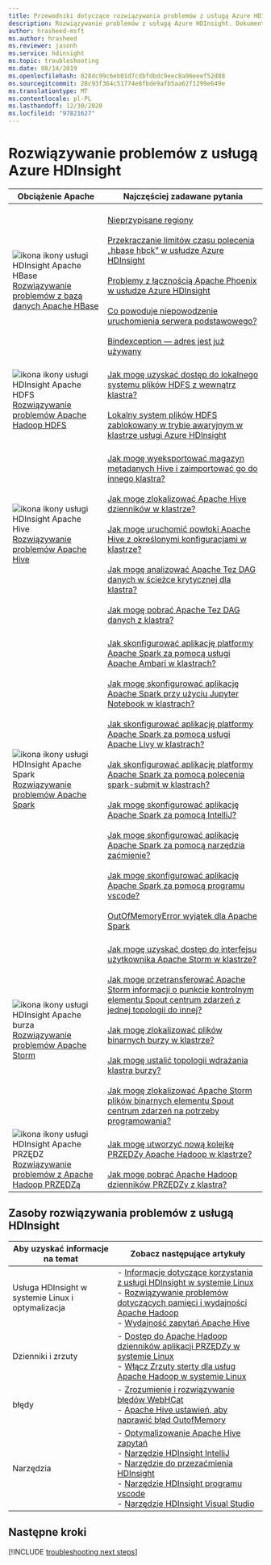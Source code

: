 ```yaml
---
title: Przewodniki dotyczące rozwiązywania problemów z usługą Azure HDInsight
description: Rozwiązywanie problemów z usługą Azure HDInsight. Dokumentacja krok po kroku pokazuje, jak za pomocą usługi HDInsight rozwiązywać typowe problemy z Apache Hive, Apache Spark, PRZĘDZą Apache, Apache HBase, HDFS i Apache Storm.
author: hrasheed-msft
ms.author: hrasheed
ms.reviewer: jasonh
ms.service: hdinsight
ms.topic: troubleshooting
ms.date: 08/14/2019
ms.openlocfilehash: 828dc99c6eb01d7cdbfdbdc9eec8a96eeef52d88
ms.sourcegitcommit: 28c93f364c51774e8fbde9afb5aa62f1299e649e
ms.translationtype: MT
ms.contentlocale: pl-PL
ms.lasthandoff: 12/30/2020
ms.locfileid: "97821627"
---
```

# <a name="troubleshoot-azure-hdinsight"></a>Rozwiązywanie problemów z usługą Azure HDInsight

| Obciążenie Apache | Najczęściej zadawane pytania |
|---|---|
|![ikona ikony usługi HDInsight Apache HBase](./media/hdinsight-troubleshoot-guide/hdinsight-apache-hbase.png)<br>[Rozwiązywanie problemów z bazą danych Apache HBase]()|<br>[Nieprzypisane regiony](hbase/hbase-troubleshoot-unassigned-regions.md#scenario-unassigned-regions)<br><br>[Przekraczanie limitów czasu polecenia „hbase hbck” w usłudze Azure HDInsight](hbase/hbase-troubleshoot-timeouts-hbase-hbck.md)<br><br>[Problemy z łącznością Apache Phoenix w usłudze Azure HDInsight](hbase/hbase-troubleshoot-phoenix-connectivity.md)<br><br>[Co powoduje niepowodzenie uruchomienia serwera podstawowego?](hbase/hbase-troubleshoot-start-fails.md)<br><br>[Bindexception — adres jest już używany](hbase/hbase-troubleshoot-bindexception-address-use.md)|
|![ikona ikony usługi HDInsight Apache HDFS](./media/hdinsight-troubleshoot-guide/hdinsight-apache-hdfs.png)<br>[Rozwiązywanie problemów Apache Hadoop HDFS](hdinsight-troubleshoot-hdfs.md)|<br>[Jak mogę uzyskać dostęp do lokalnego systemu plików HDFS z wewnątrz klastra?](hdinsight-troubleshoot-hdfs.md#how-do-i-access-local-hdfs-from-inside-a-cluster)<br><br>[Lokalny system plików HDFS zablokowany w trybie awaryjnym w klastrze usługi Azure HDInsight](hadoop/hdinsight-hdfs-troubleshoot-safe-mode.md)|
|![ikona ikony usługi HDInsight Apache Hive](./media/hdinsight-troubleshoot-guide/hdinsight-apache-hive.png)<br>[Rozwiązywanie problemów Apache Hive](hdinsight-troubleshoot-hive.md)|<br>[Jak mogę wyeksportować magazyn metadanych Hive i zaimportować go do innego klastra?](hdinsight-troubleshoot-hive.md#how-do-i-export-a-hive-metastore-and-import-it-on-another-cluster)<br><br>[Jak mogę zlokalizować Apache Hive dzienników w klastrze?](hdinsight-troubleshoot-hive.md#how-do-i-locate-hive-logs-on-a-cluster)<br><br>[Jak mogę uruchomić powłoki Apache Hive z określonymi konfiguracjami w klastrze?](hdinsight-troubleshoot-hive.md#how-do-i-launch-the-hive-shell-with-specific-configurations-on-a-cluster)<br><br>[Jak mogę analizować Apache Tez DAG danych w ścieżce krytycznej dla klastra?](hdinsight-troubleshoot-hive.md#how-do-i-analyze-tez-dag-data-on-a-cluster-critical-path)<br><br>[Jak mogę pobrać Apache Tez DAG danych z klastra?](hdinsight-troubleshoot-hive.md#how-do-i-download-tez-dag-data-from-a-cluster)|
|![ikona ikony usługi HDInsight Apache Spark](./media/hdinsight-troubleshoot-guide/hdinsight-apache-spark.png)<br>[Rozwiązywanie problemów Apache Spark](./spark/apache-troubleshoot-spark.md)|<br>[Jak skonfigurować aplikację platformy Apache Spark za pomocą usługi Apache Ambari w klastrach?](spark/apache-troubleshoot-spark.md#how-do-i-configure-an-apache-spark-application-by-using-apache-ambari-on-clusters)<br><br>[Jak mogę skonfigurować aplikację Apache Spark przy użyciu Jupyter Notebook w klastrach?](spark/apache-troubleshoot-spark.md#how-do-i-configure-an-apache-spark-application-by-using-a-jupyter-notebook-on-clusters)<br><br>[Jak skonfigurować aplikację platformy Apache Spark za pomocą usługi Apache Livy w klastrach?](spark/apache-troubleshoot-spark.md#how-do-i-configure-an-apache-spark-application-by-using-apache-livy-on-clusters)<br><br>[Jak skonfigurować aplikację platformy Apache Spark za pomocą polecenia spark-submit w klastrach?](spark/apache-troubleshoot-spark.md#how-do-i-configure-an-apache-spark-application-by-using-spark-submit-on-clusters)<br><br>[Jak mogę skonfigurować aplikację Apache Spark za pomocą IntelliJ?](spark/apache-spark-intellij-tool-plugin.md)<br><br>[Jak mogę skonfigurować aplikację Apache Spark za pomocą narzędzia zaćmienie?](spark/apache-spark-eclipse-tool-plugin.md)<br><br>[Jak mogę skonfigurować aplikację Apache Spark za pomocą programu vscode?](hdinsight-for-vscode.md)<br><br>[OutOfMemoryError wyjątek dla Apache Spark](spark/apache-spark-troubleshoot-outofmemory.md#scenario-outofmemoryerror-exception-for-apache-spark)|
|![ikona ikony usługi HDInsight Apache burza](./media/hdinsight-troubleshoot-guide/hdinsight-apache-storm.png)<br>[Rozwiązywanie problemów Apache Storm](./storm/apache-troubleshoot-storm.md)|<br>[Jak mogę uzyskać dostęp do interfejsu użytkownika Apache Storm w klastrze?](storm/apache-troubleshoot-storm.md#how-do-i-access-the-storm-ui-on-a-cluster)<br><br>[Jak mogę przetransferować Apache Storm informacji o punkcie kontrolnym elementu Spout centrum zdarzeń z jednej topologii do innej?](storm/apache-troubleshoot-storm.md#how-do-i-transfer-storm-event-hub-spout-checkpoint-information-from-one-topology-to-another)<br><br>[Jak mogę zlokalizować plików binarnych burzy w klastrze?](storm/apache-troubleshoot-storm.md#how-do-i-locate-storm-binaries-on-a-cluster)<br><br>[Jak mogę ustalić topologii wdrażania klastra burzy?](storm/apache-troubleshoot-storm.md#how-do-i-determine-the-deployment-topology-of-a-storm-cluster)<br><br>[Jak mogę zlokalizować Apache Storm plików binarnych elementu Spout centrum zdarzeń na potrzeby programowania?](storm/apache-troubleshoot-storm.md#how-do-i-locate-storm-event-hub-spout-binaries-for-development)|
|![ikona ikony usługi HDInsight Apache PRZĘDZ](./media/hdinsight-troubleshoot-guide/hdinsight-apache-yarn.png)<br>[Rozwiązywanie problemów z Apache Hadoop PRZĘDZą](hdinsight-troubleshoot-YARN.md)|<br>[Jak mogę utworzyć nową kolejkę PRZĘDZy Apache Hadoop w klastrze?](hdinsight-troubleshoot-yarn.md#how-do-i-create-a-new-yarn-queue-on-a-cluster)<br><br>[Jak mogę pobrać Apache Hadoop dzienników PRZĘDZy z klastra?](hdinsight-troubleshoot-yarn.md#how-do-i-download-yarn-logs-from-a-cluster)|

## <a name="hdinsight-troubleshooting-resources"></a>Zasoby rozwiązywania problemów z usługą HDInsight

| Aby uzyskać informacje na temat | Zobacz następujące artykuły |
| --- | --- |
| Usługa HDInsight w systemie Linux i optymalizacja | - [Informacje dotyczące korzystania z usługi HDInsight w systemie Linux](hdinsight-hadoop-linux-information.md)<br>- [Rozwiązywanie problemów dotyczących pamięci i wydajności Apache Hadoop](hdinsight-hadoop-stack-trace-error-messages.md)<br>- [Wydajność zapytań Apache Hive](https://web.archive.org/web/20190217214250/https://blogs.msdn.microsoft.com/bigdatasupport/2015/08/13/troubleshooting-hive-query-performance-in-hdinsight-hadoop-cluster/) |
| Dzienniki i zrzuty | - [Dostęp do Apache Hadoop dzienników aplikacji PRZĘDZy w systemie Linux](hdinsight-hadoop-access-yarn-app-logs-linux.md)<br>- [Włącz Zrzuty sterty dla usług Apache Hadoop w systemie Linux](hdinsight-hadoop-collect-debug-heap-dump-linux.md)|
| błędy | - [Zrozumienie i rozwiązywanie błędów WebHCat](hdinsight-hadoop-templeton-webhcat-debug-errors.md)<br>- [Apache Hive ustawień, aby naprawić błąd OutofMemory](hdinsight-hadoop-hive-out-of-memory-error-oom.md) |
| Narzędzia | - [Optymalizowanie Apache Hive zapytań](hdinsight-hadoop-optimize-hive-query.md)<br>- [Narzędzie HDInsight IntelliJ](./spark/apache-spark-intellij-tool-plugin.md)<br>- [Narzędzie do przezaćmienia HDInsight](./spark/apache-spark-eclipse-tool-plugin.md)<br>- [Narzędzie HDInsight programu vscode](hdinsight-for-vscode.md)<br>- [Narzędzie HDInsight Visual Studio](./hadoop/apache-hadoop-visual-studio-tools-get-started.md) |

## <a name="next-steps"></a>Następne kroki

[!INCLUDE [troubleshooting next steps](../../includes/hdinsight-troubleshooting-next-steps.md)]
